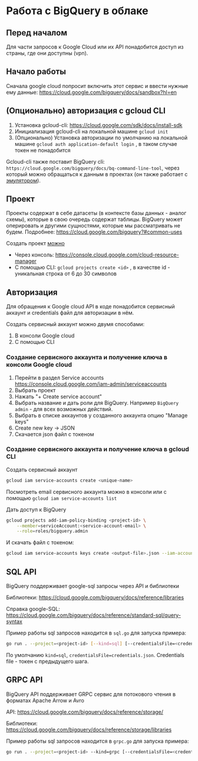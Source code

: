 # Работа с BigQuery в облаке

## Перед началом
Для части запросов к Google Cloud или их API понадобится доступ из страны, где они доступны (vpn).

## Начало работы
Сначала google cloud попросит включить этот сервис и ввести нужные ему данные:
https://cloud.google.com/bigquery/docs/sandbox?hl=en

## (Опционально) авторизация с gcloud CLI
1. Установка gcloud-cli: https://cloud.google.com/sdk/docs/install-sdk
2. Инициализация gcloud-cli на локальной машине `gcloud init`
3. (Опционально) Установка авторизации по умолчанию на локальной машине `gcloud auth application-default login` , в таком случае токен не понадобится

Gcloud-cli также поставит BigQuery cli: `https://cloud.google.com/bigquery/docs/bq-command-line-tool`, 
через который можно обращаться к данным в проектах (он также работает с [эмулятором](../emulator/README.md)).

## Проект
Проекты содержат в себе датасеты (в контексте базы данных - аналог схемы), которые в свою очередь содержат таблицы.
BigQuery может оперировать и другими сущностями, которые мы рассматривать не будем. 
Подробнее: https://cloud.google.com/bigquery?#common-uses

Создать проект [можно](https://cloud.google.com/resource-manager/docs/creating-managing-projects#gcloud)
- Через консоль: https://console.cloud.google.com/cloud-resource-manager
- С помощью CLI: `gcloud projects create <id>` , в качестве id - уникальная строка от 6 до 30 символов

## Авторизация
Для обращения к Google cloud API в коде понадобится сервисный аккаунт и credentials файл для авторизации в нём.

Создать сервисный аккаунт можно двумя способами:
1. В консоли Google cloud
2. С помощью CLI

### Создание сервисного аккаунта и получение ключа в консоли Google cloud
1. Перейти в раздел Service accounts https://console.cloud.google.com/iam-admin/serviceaccounts
2. Выбрать проект
3. Нажать "+ Create service account"
4. Выбрать название и дать роли для BigQuery. Например `BigQuery admin` - для всех возможных действий.
5. Выбрать в списке аккаунтов у созданного аккаунта опцию "Manage keys"
6. Create new key -> JSON
7. Скачается json файл с токеном

### Создание сервисного аккаунта и получение ключа в gcloud CLI
Создать сервисный аккаунт 
```bash
gcloud iam service-accounts create <unique-name>
```

Посмотреть email сервисного аккаунта можно в консоли или с помощью `gcloud iam service-accounts list`

Дать доступ к BigQuery
```bash
gcloud projects add-iam-policy-binding <project-id> \
    --member=serviceAccount:<service-account-email> \
    --role=roles/bigquery.admin
```

И скачать файл с токеном:
```bash
gcloud iam service-accounts keys create <output-file>.json --iam-account=<service-account-email>
```

## SQL API
BigQuery поддерживает google-sql запросы через API и библиотеки

Библиотеки: https://cloud.google.com/bigquery/docs/reference/libraries

Справка google-SQL: https://cloud.google.com/bigquery/docs/reference/standard-sql/query-syntax

Пример работы sql запросов находится в `sql.go` для запуска примера:
```bash
go run . --project=<project-id> [--kind=sql] [--credentialsFile=<credentials-file>] 
```

По умолчанию `kind=sql`, `credentialsFile=credentials.json`.  Credentials file - токен с предыдущего шага. 

## GRPC API
BigQuery API поддерживает GRPC сервис для потокового чтения в форматах Apache Arrow и Avro

API: https://cloud.google.com/bigquery/docs/reference/storage/

Библиотеки: https://cloud.google.com/bigquery/docs/reference/storage/libraries

Пример работы sql запросов находится в `grpc.go` для запуска примера:
```bash
go run . --project=<project-id> --kind=grpc [--credentialsFile=<credentials-file>] 
```
